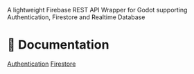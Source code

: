 A lightweight Firebase REST API Wrapper for Godot supporting Authentication, Firestore and Realtime Database

# 📖 Documentation
[Authentication](https://github.com/LeoClose/godot-firebase-lite/blob/main/addons/godot_firebase_lite/Authentication/Authentication.md)
[Firestore](https://github.com/LeoClose/godot-firebase-lite/blob/main/addons/godot_firebase_lite/Firestore/Firestore.md)
